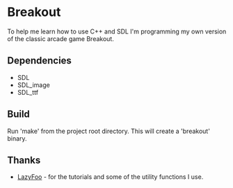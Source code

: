 # Breakout

To help me learn how to use C++ and SDL I'm programming my own version of the
classic arcade game Breakout.

## Dependencies

* SDL
* SDL_image
* SDL_ttf

## Build

Run 'make' from the project root directory. This will create a 'breakout' binary.

## Thanks

* [LazyFoo](http://www.lazyfoo.net/SDL_tutorials/) - for the tutorials and some
  of the utility functions I use.
